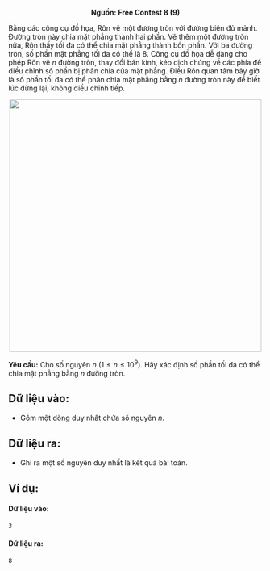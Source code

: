 **<center>Nguồn: Free Contest 8 (9)</center>**
 
Bằng các công cụ đồ họa, Rôn vẽ một đường tròn với đường biên đủ mảnh. Đường tròn này chia mặt phẳng thành hai phần. Vẽ thêm một đường tròn nữa, Rôn thấy tối đa có thể chia mặt phẳng thành bốn phần. Với ba đường tròn, số phần mặt phẳng tối đa có thể là $8$. Công cụ đồ họa dễ dàng cho phép Rôn vẽ $n$ đường tròn, thay đổi bán kính, kéo dịch chúng về các phía để điều chỉnh số phần bị phân chia của mặt phẳng. Điều Rôn quan tâm bây giờ là số phần tối đa có thể phân chia mặt phẳng bằng $n$ đường tròn này để biết lúc dừng lại, không điều chỉnh tiếp.
<center><img src="/images/problems/2060/circles.png" width=500px /></center>

**Yêu cầu:** Cho số nguyên $n\ (1 ≤ n ≤ 10^9)$. Hãy xác định số phần tối đa có thể chia mặt phẳng bằng $n$ đường tròn.

## Dữ liệu vào:
- Gồm một dòng duy nhất chứa số nguyên $n$.

## Dữ liệu ra:
- Ghi ra một số nguyên duy nhất là kết quả bài toán.

## Ví dụ:
#### Dữ liệu vào:
```
3
```

#### Dữ liệu ra:
```
8
```